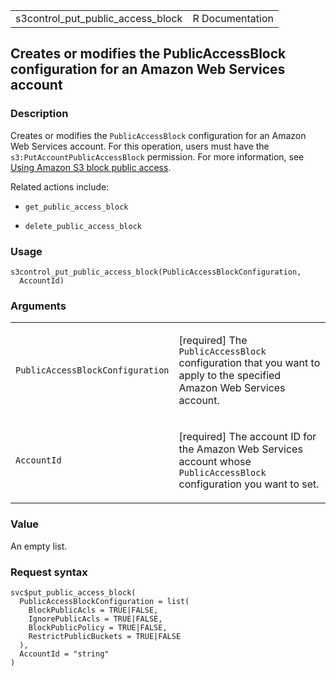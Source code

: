 <table style="width: 100%;">
<tbody>
<tr class="odd">
<td>s3control_put_public_access_block</td>
<td style="text-align: right;">R Documentation</td>
</tr>
</tbody>
</table>

## Creates or modifies the PublicAccessBlock configuration for an Amazon Web Services account

### Description

Creates or modifies the `PublicAccessBlock` configuration for an Amazon
Web Services account. For this operation, users must have the
`s3:PutAccountPublicAccessBlock` permission. For more information, see
[Using Amazon S3 block public
access](https://docs.aws.amazon.com/AmazonS3/latest/userguide/access-control-block-public-access.html).

Related actions include:

-   `get_public_access_block`

-   `delete_public_access_block`

### Usage

    s3control_put_public_access_block(PublicAccessBlockConfiguration,
      AccountId)

### Arguments

<table>
<colgroup>
<col style="width: 35%" />
<col style="width: 65%" />
</colgroup>
<tbody>
<tr class="odd">
<td><code
id="s3control_put_public_access_block_:_PublicAccessBlockConfiguration">PublicAccessBlockConfiguration</code></td>
<td><p>[required] The <code>PublicAccessBlock</code> configuration that
you want to apply to the specified Amazon Web Services account.</p></td>
</tr>
<tr class="even">
<td><code
id="s3control_put_public_access_block_:_AccountId">AccountId</code></td>
<td><p>[required] The account ID for the Amazon Web Services account
whose <code>PublicAccessBlock</code> configuration you want to
set.</p></td>
</tr>
</tbody>
</table>

### Value

An empty list.

### Request syntax

    svc$put_public_access_block(
      PublicAccessBlockConfiguration = list(
        BlockPublicAcls = TRUE|FALSE,
        IgnorePublicAcls = TRUE|FALSE,
        BlockPublicPolicy = TRUE|FALSE,
        RestrictPublicBuckets = TRUE|FALSE
      ),
      AccountId = "string"
    )
